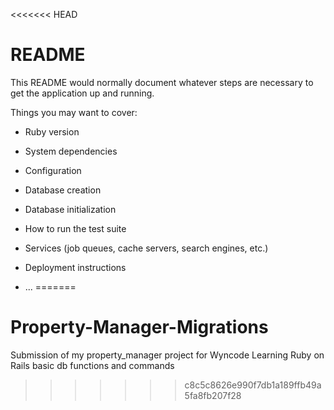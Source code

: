 <<<<<<< HEAD
# README

This README would normally document whatever steps are necessary to get the
application up and running.

Things you may want to cover:

* Ruby version

* System dependencies

* Configuration

* Database creation

* Database initialization

* How to run the test suite

* Services (job queues, cache servers, search engines, etc.)

* Deployment instructions

* ...
=======
# Property-Manager-Migrations
Submission of my property_manager project for Wyncode
Learning Ruby on Rails basic db functions and commands
>>>>>>> c8c5c8626e990f7db1a189ffb49a5fa8fb207f28
